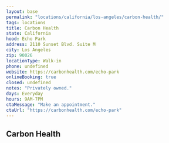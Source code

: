 ```yaml
---
layout: base
permalink: "locations/california/los-angeles/carbon-health/"
tags: locations
title: Carbon Health
state: California
hood: Echo Park
address: 2110 Sunset Blvd. Suite M
city: Los Angeles
zip: 90026
locationType: Walk-in
phone: undefined
website: https://carbonhealth.com/echo-park
onlineBooking: true
closed: undefined
notes: "Privately owned."
days: Everyday
hours: 9AM-7PM
ctaMessage: "Make an appointment."
ctaUrl: "https://carbonhealth.com/echo-park"
---
```

## Carbon Health
